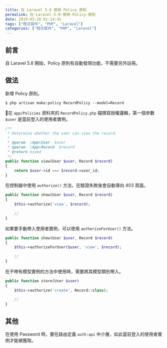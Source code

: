 ```yaml
---
title: 在 Laravel 5.8 使用 Policy 原則
permalink: 在-Laravel-5-8-使用-Policy-原則
date: 2019-03-28 01:14:41
tags: ["程式寫作", "PHP", "Laravel"]
categories: ["程式寫作", "PHP", "Laravel"]
---
```


## 前言
自 Laravel 5.8 開始，Policy 原則有自動發現功能，不需要另外註冊。

## 做法
新增 Policy 原則。
```
$ php artisan make:policy RecordPolicy --model=Record
```

在 `app/Policies` 資料夾的 `RecordPolicy.php` 檔撰寫授權邏輯，第一個參數 `$user` 是當前登入的使用者實例。
```PHP
/**
 * Determine whether the user can view the record.
 *
 * @param  \App\User  $user
 * @param  \App\Record  $record
 * @return mixed
 */
public function view(User $user, Record $record)
{
    return $user->id === $record->user_id;
}
```

在控制器中使用 `authorize()` 方法，在驗證失敗後會自動導向 403 頁面。
```PHP
public function show(User $user, Record $record)
{
    $this->authorize('view', $record);
    
    //
}
```

如果要手動帶入使用者實例，可以使用 `authorizeForUser()` 方法。
```PHP
public function show(User $user, Record $record)
{
    $this->authorizeForUser($user, 'view', $record);
    
    //
}
```

在不帶有模型實例的方法中使用時，需要將其模型類別帶入。
```PHP
public function store(User $user)
{
    $this->authorize('create', Record::class);
    
    //
}
```

## 其他
在使用 Password 時，要在路由定義 `auth:api` 中介層，如此當前登入的使用者實例才能被獲取。
